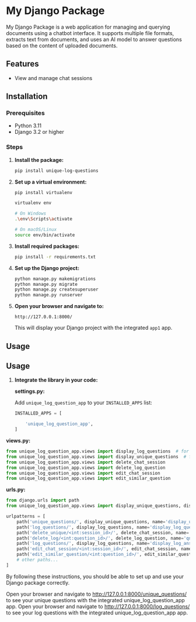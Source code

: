# My Django Package

My Django Package is a web application for managing and querying documents using a chatbot interface. It supports multiple file formats, extracts text from documents, and uses an AI model to answer questions based on the content of uploaded documents.

## Features

- View and manage chat sessions

## Installation

### Prerequisites

- Python 3.11
- Django 3.2 or higher

### Steps

1. **Install the package:**

   ```bash
   pip install unique-log-questions
   ```

2. **Set up a virtual environment:**

   ```bash
   pip install virtualenv

   virtualenv env

   # On Windows
   .\env\Scripts\activate

   # On macOS/Linux
   source env/bin/activate
   ```

3. **Install required packages:**

   ```bash
   pip install -r requirements.txt
   ```

4. **Set up the Django project:**

   ```bash
   python manage.py makemigrations
   python manage.py migrate
   python manage.py createsuperuser
   python manage.py runserver
   ```

5. **Open your browser and navigate to:**

   ```plaintext
   http://127.0.0.1:8000/
   ```

   This will display your Django project with the integrated `app1` app.

## Usage

## Usage

1. **Integrate the library in your code:**

   **settings.py:**

   Add `unique_log_question_app` to your `INSTALLED_APPS` list:

   ```python
   INSTALLED_APPS = [

       'unique_log_question_app',
   ]
   ```

**views.py:**

```python
from unique_log_question_app.views import display_log_questions  # for log questions
from unique_log_question_app.views import display_unique_questions  # for unique questions
from unique_log_question_app.views import delete_chat_session
from unique_log_question_app.views import delete_log_question
from unique_log_question_app.views import edit_chat_session
from unique_log_question_app.views import edit_similar_question
```

**urls.py:**

```python
from django.urls import path
from unique_log_question_app.views import display_unique_questions, display_log_questions,delete_log_question,delete_chat_session,edit_chat_session,edit_similar_question

urlpatterns = [
    path('unique_questions/', display_unique_questions, name='display_unique_questions'),
    path('log_questions/', display_log_questions, name='display_log_questions'),
    path('delete_unique/<int:session_id>/', delete_chat_session, name='delete_chat_session'),
    path('delete_log/<int:question_id>/', delete_log_question, name='qna_delete_log'),
    path('log_questions/', display_log_questions, name='display_log_answers'),
    path('edit_chat_session/<int:session_id>/', edit_chat_session, name='edit_chat_session'),
    path('edit_similar_question/<int:question_id>/', edit_similar_question, name='edit_similar_question'),
    # other paths...
]
```

By following these instructions, you should be able to set up and use your Django package correctly.

Open your browser and navigate to http://127.0.0.1:8000/unique_questions/ to see your unique questions with the integrated unique_log_question_app app.
Open your browser and navigate to http://127.0.0.1:8000/log_questions/ to see your log questions with the integrated unique_log_question_app app.
